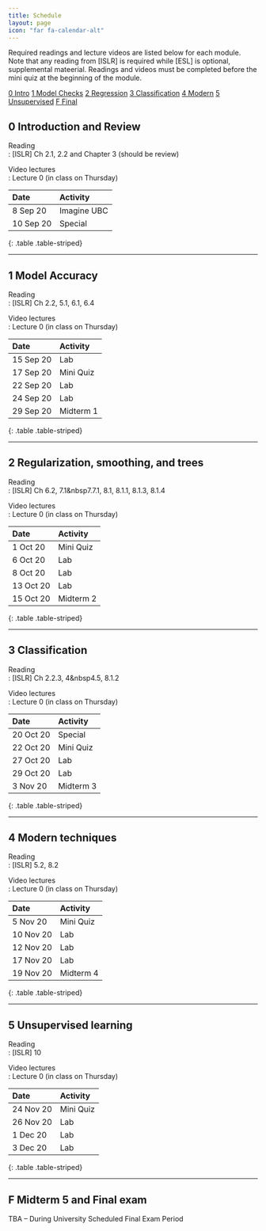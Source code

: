 ```yaml
---
title: Schedule
layout: page
icon: "far fa-calendar-alt"
---
```


Required readings and lecture videos are listed below for each module.
Note that any reading from \[ISLR\] is required while \[ESL\] is
optional, supplemental mateerial. Readings and videos must be completed before the mini quiz at
the beginning of the module.



<div class="btn-group text-center" role="group" aria-label="Basic example">
  <a role="button" class="btn btn-secondary" href="#0-introduction-and-review">0 Intro</a>
  <a role="button" class="btn btn-secondary" href="#1-model-accuracy">1 Model Checks</a>
  <a role="button" class="btn btn-secondary" href="#2-regularization-smoothing-and-trees">2 Regression</a>
  <a role="button" class="btn btn-secondary" href="#3-classification">3 Classification</a>
  <a role="button" class="btn btn-secondary" href="#4-modern-techniques">4 Modern</a>
  <a role="button" class="btn btn-secondary" href="#5-unsupervised-learning">5 Unsupervised</a>
  <a role="button" class="btn btn-secondary" href="#F-midterm-5-and-final-exam">F Final</a>
</div>



## 0 Introduction and Review


Reading  
: \[ISLR\] Ch 2.1, 2.2 and Chapter 3 (should be review)

Video lectures  
: Lecture 0 (in class on Thursday)

|Date      |Activity    |
|:---------|:-----------|
|8 Sep 20  |Imagine UBC |
|10 Sep 20 |Special     |
{: .table .table-striped}


---

## 1 Model Accuracy


Reading  
: \[ISLR\] Ch 2.2, 5.1, 6.1, 6.4

Video lectures  
: Lecture 0 (in class on Thursday)

|Date      |Activity  |
|:---------|:---------|
|15 Sep 20 |Lab       |
|17 Sep 20 |Mini Quiz |
|22 Sep 20 |Lab       |
|24 Sep 20 |Lab       |
|29 Sep 20 |Midterm 1  |
{: .table .table-striped}


---

## 2 Regularization, smoothing, and trees


Reading  
: \[ISLR\] Ch 6.2, 7.1&nbsp7.7.1, 8.1, 8.1.1, 8.1.3, 8.1.4

Video lectures  
: Lecture 0 (in class on Thursday)


|Date      |Activity  |
|:---------|:---------|
|1 Oct 20  |Mini Quiz |
|6 Oct 20  |Lab       |
|8 Oct 20  |Lab       |
|13 Oct 20 |Lab       |
|15 Oct 20 |Midterm  2 |
{: .table .table-striped}

---

## 3 Classification


Reading  
: \[ISLR\] Ch 2.2.3, 4&nbsp4.5, 8.1.2

Video lectures  
: Lecture 0 (in class on Thursday)

|Date      |Activity  |
|:---------|:---------|
|20 Oct 20 |Special   |
|22 Oct 20 |Mini Quiz |
|27 Oct 20 |Lab       |
|29 Oct 20 |Lab       |
|3 Nov 20  |Midterm   3|
{: .table .table-striped}

---

## 4 Modern techniques


Reading  
: \[ISLR\] 5.2, 8.2

Video lectures  
: Lecture 0 (in class on Thursday)

|Date      |Activity  |
|:---------|:---------|
|5 Nov 20  |Mini Quiz |
|10 Nov 20 |Lab       |
|12 Nov 20 |Lab       |
|17 Nov 20 |Lab       |
|19 Nov 20 |Midterm 4  |
{: .table .table-striped}

---

## 5 Unsupervised learning


Reading  
: \[ISLR\] 10

Video lectures  
: Lecture 0 (in class on Thursday)


|Date      |Activity  |
|:---------|:---------|
|24 Nov 20 |Mini Quiz |
|26 Nov 20 |Lab       |
|1 Dec 20  |Lab       |
|3 Dec 20  |Lab       |
{: .table .table-striped}

---


## F Midterm 5 and Final exam


TBA – During University Scheduled Final Exam Period
